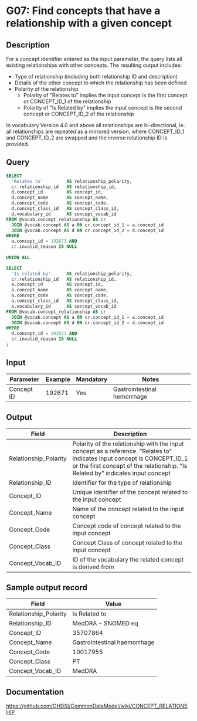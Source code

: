 <!---
Group:general
Name:G07 Find concepts that have a relationship with a given concept
Author:Patrick Ryan
CDM Version: 5.3
-->

# G07: Find concepts that have a relationship with a given concept

## Description
For a concept identifier entered as the input parameter, the query lists all existing relationships with other concepts. The resulting output includes:
- Type of relationship (including both relationship ID and description)
- Details of the other concept to which the relationship has been defined
- Polarity of the relationship
  - Polarity of "Relates to" implies the input concept is the first concept or CONCEPT_ID_1 of the relationship
  - Polarity of "Is Related by" implies the input concept is the second concept or CONCEPT_ID_2 of the relationship

In vocabulary Version 4.0 and above all relationships are bi-directional, ie. all relationships are repeated as a mirrored version, where CONCEPT_ID_1 and CONCEPT_ID_2 are swapped and the inverse relationship ID is provided.

## Query
```sql
SELECT
  'Relates to'         AS relationship_polarity,
  cr.relationship_id   AS relationship_id,
  d.concept_id         AS concept_id,
  d.concept_name       AS concept_name,
  d.concept_code       AS concept_code,
  d.concept_class_id   AS concept_class_id,
  d.vocabulary_id      AS concept_vocab_id
FROM @vocab.concept_relationship AS cr
  JOIN @vocab.concept AS a ON cr.concept_id_1 = a.concept_id
  JOIN @vocab.concept AS d ON cr.concept_id_2 = d.concept_id
WHERE 
  a.concept_id = 192671 AND
  cr.invalid_reason IS NULL
  
UNION ALL

SELECT
  'Is related by'      AS relationship_polarity,
  cr.relationship_id   AS relationship_id,
  a.concept_id         AS concept_id,
  a.concept_name       AS concept_name,
  a.concept_code       AS concept_code,
  a.concept_class_id   AS concept_class_id,
  a.vocabulary_id      AS concept_vocab_id
FROM @vocab.concept_relationship AS cr
  JOIN @vocab.concept AS a ON cr.concept_id_1 = a.concept_id
  JOIN @vocab.concept AS d ON cr.concept_id_2 = d.concept_id
WHERE 
  d.concept_id = 192671 AND
  cr.invalid_reason IS NULL
;
```
## Input

|  Parameter |  Example |  Mandatory |  Notes |
| --- | --- | --- | --- |
|  Concept ID |  192671 |  Yes | Gastrointestinal hemorrhage |

## Output

|  Field |  Description |
| --- | --- |
|  Relationship_Polarity |  Polarity of the relationship with the input concept as a reference. "Relates to" indicates input concept is CONCEPT_ID_1 or the first concept of the relationship. "Is Related by" indicates input concept |
|  Relationship_ID |  Identifier for the type of relationship |
|  Concept_ID |  Unique identifier of the concept related to the input concept |
|  Concept_Name |  Name of the concept related to the input concept |
|  Concept_Code |  Concept code of concept related to the input concept |
|  Concept_Class |  Concept Class of concept related to the input concept |
|  Concept_Vocab_ID |  ID of the vocabulary the related concept is derived from |

## Sample output record

|  Field |  Value |
| --- | --- |
|  Relationship_Polarity |  Is Related to |
|  Relationship_ID |  MedDRA - SNOMED eq |
|  Concept_ID |  35707864 |
|  Concept_Name |  Gastrointestinal haemorrhage |
|  Concept_Code |  10017955 |
|  Concept_Class |  PT |
|  Concept_Vocab_ID |  MedDRA |


## Documentation
https://github.com/OHDSI/CommonDataModel/wiki/CONCEPT_RELATIONSHIP
